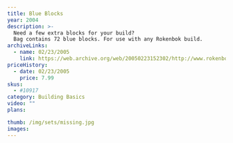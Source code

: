 ```yaml
---
title: Blue Blocks
year: 2004
description: >-
  Need a few extra blocks for your build?
  Bag contains 72 blue blocks. For use with any Rokenbok build.
archiveLinks:
  - name: 02/23/2005
    link: https://web.archive.org/web/20050223152302/http://www.rokenbok.com/catalog/pd_bb_10917.html
priceHistory:
  - date: 02/23/2005
    price: 7.99
skus:
  - #10917
category: Building Basics
video: ""
plans:

thumb: /img/sets/missing.jpg
images:
---
```

